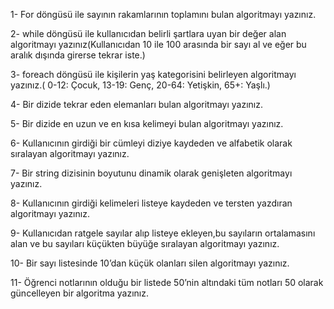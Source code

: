 1-	For döngüsü ile sayının rakamlarının toplamını bulan algoritmayı yazınız.

2-	while döngüsü ile kullanıcıdan belirli şartlara uyan bir değer alan algoritmayı yazınız(Kullanıcıdan 10 ile 100 arasında bir sayı al ve eğer bu aralık dışında girerse tekrar iste.)

3-	foreach döngüsü ile kişilerin yaş kategorisini belirleyen algoritmayı yazınız.( 0-12: Çocuk, 13-19: Genç, 20-64: Yetişkin, 65+: Yaşlı.)

4-	Bir dizide tekrar eden elemanları bulan algoritmayı yazınız.

5-	Bir dizide en uzun ve en kısa kelimeyi bulan algoritmayı yazınız.

6-	Kullanıcının girdiği bir cümleyi diziye kaydeden ve alfabetik olarak sıralayan algoritmayı yazınız.

7-	Bir string dizisinin boyutunu dinamik olarak genişleten algoritmayı yazınız.

8-	Kullanıcının girdiği kelimeleri listeye kaydeden ve tersten yazdıran algoritmayı yazınız.

9-	Kullanıcıdan ratgele sayılar alıp listeye ekleyen,bu sayıların ortalamasını alan ve bu sayıları küçükten büyüğe sıralayan algoritmayı yazınız.

10-	Bir sayı listesinde 10’dan küçük olanları silen algoritmayı yazınız.

11-	Öğrenci notlarının olduğu bir listede 50’nin altındaki tüm notları 50 olarak güncelleyen bir algoritma yazınız.
